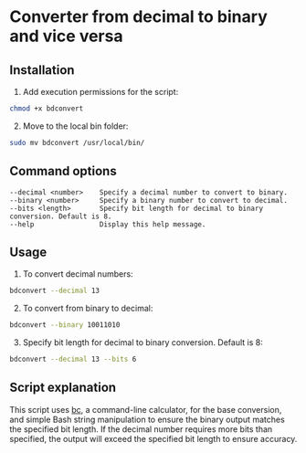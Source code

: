 # Converter from decimal to binary and vice versa

## Installation
1. Add execution permissions for the script:
```bash
chmod +x bdconvert
```
2. Move to the local bin folder:
```bash
sudo mv bdconvert /usr/local/bin/
```

## Command options
```
--decimal <number>    Specify a decimal number to convert to binary.
--binary <number>     Specify a binary number to convert to decimal.
--bits <length>       Specify bit length for decimal to binary conversion. Default is 8.
--help                Display this help message.
```

## Usage
1. To convert decimal numbers:
```bash
bdconvert --decimal 13
```
2. To convert from binary to decimal:
```bash
bdconvert --binary 10011010
```
3. Specify bit length for decimal to binary conversion. Default is 8:
```bash
bdconvert --decimal 13 --bits 6
```

## Script explanation
This script uses [bc](https://www.gnu.org/software/bc/manual/html_mono/bc.html), a command-line calculator, for the base conversion, and simple Bash string manipulation to ensure the binary output matches the specified bit length. If the decimal number requires more bits than specified, the output will exceed the specified bit length to ensure accuracy.